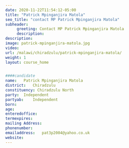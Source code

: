 ```yaml
---
date: 2020-11-22T11:54:12-05:00
title: "Patrick Mpinganjira Matola"
seo_title: "contact MP Patrick Mpinganjira Matola"
subheader:
     greeting: Contact MP Patrick Mpinganjira Matola
     description: 
description: 
image: patrick-mpinganjira-matola.jpg
video: 
url: /malawi/chiradzulu/patrick-mpinganjira-matola/
weight: 1
layout: course_home


####candidate
name:	Patrick Mpinganjira Matola
district:	Chiradzulu
constituency: Chiradzulu North
party:	Independent
partyab:	Independent
born:
age: 
enteredoffice:	
termexpires:	
mailing Address:
phonenumber:	
emailaddress:	pat3p2004@yahoo.co.uk
website:	
---
```


